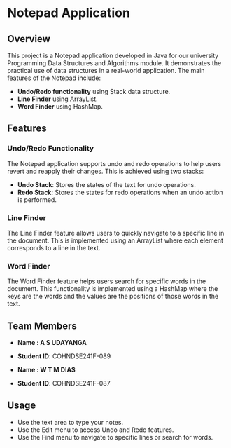 # Notepad Application

## Overview

This project is a Notepad application developed in Java for our university Programming Data Structures and Algorithms module. It demonstrates the practical use of data structures in a real-world application. The main features of the Notepad include:

- **Undo/Redo functionality** using Stack data structure.
- **Line Finder** using ArrayList.
- **Word Finder** using HashMap.

## Features

### Undo/Redo Functionality
The Notepad application supports undo and redo operations to help users revert and reapply their changes. This is achieved using two stacks:
- **Undo Stack**: Stores the states of the text for undo operations.
- **Redo Stack**: Stores the states for redo operations when an undo action is performed.

### Line Finder
The Line Finder feature allows users to quickly navigate to a specific line in the document. This is implemented using an ArrayList where each element corresponds to a line in the text.

### Word Finder
The Word Finder feature helps users search for specific words in the document. This functionality is implemented using a HashMap where the keys are the words and the values are the positions of those words in the text.

## Team Members

- **Name : A S UDAYANGA**
- **Student ID**: COHNDSE241F-089

- **Name : W T M DIAS**
- **Student ID**: COHNDSE241F-087

## Usage

- Use the text area to type your notes.
- Use the Edit menu to access Undo and Redo features.
- Use the Find menu to navigate to specific lines or search for words.
